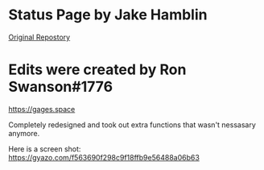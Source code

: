 # Status Page by Jake Hamblin
[Original Repostory](https://github.com/jekeltor/statuspage)

# Edits were created by Ron Swanson#1776
https://gages.space

Completely redesigned and took out extra functions that wasn't nessasary anymore.

Here is a screen shot: https://gyazo.com/f563690f298c9f18ffb9e56488a06b63
